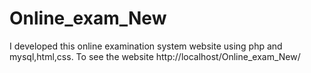# Online_exam_New
I developed this online examination system website using php and mysql,html,css. To see the website http://localhost/Online_exam_New/
